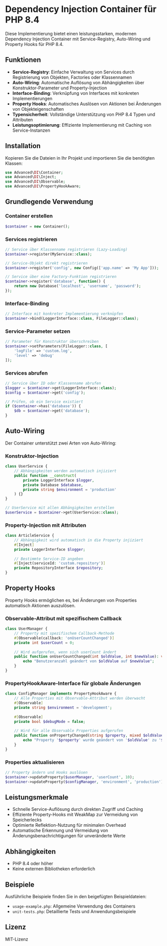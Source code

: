 # Dependency Injection Container für PHP 8.4

Diese Implementierung bietet einen leistungsstarken, modernen Dependency Injection Container mit Service-Registry,
Auto-Wiring und Property Hooks für PHP 8.4.

## Funktionen

- **Service-Registry**: Einfache Verwaltung von Services durch Registrierung von Objekten, Factories oder Klassennamen
- **Auto-Wiring**: Automatische Auflösung von Abhängigkeiten über Konstruktor-Parameter und Property-Injection
- **Interface-Binding**: Verknüpfung von Interfaces mit konkreten Implementierungen
- **Property Hooks**: Automatisches Auslösen von Aktionen bei Änderungen von Objekteigenschaften
- **Typensicherheit**: Vollständige Unterstützung von PHP 8.4 Typen und Attributen
- **Leistungsoptimierung**: Effiziente Implementierung mit Caching von Service-Instanzen

## Installation

Kopieren Sie die Dateien in Ihr Projekt und importieren Sie die benötigten Klassen:

```php
use Advanced\DI\Container;
use Advanced\DI\Inject;
use Advanced\DI\Observable;
use Advanced\DI\PropertyHookAware;
```

## Grundlegende Verwendung

### Container erstellen

```php
$container = new Container();
```

### Services registrieren

```php
// Service über Klassenname registrieren (Lazy-Loading)
$container->register(MyService::class);

// Service-Objekt direkt registrieren
$container->register('config', new Config(['app.name' => 'My App']));

// Service über eine Factory-Funktion registrieren
$container->register('database', function() {
    return new Database('localhost', 'username', 'password');
});
```

### Interface-Binding

```php
// Interface mit konkreter Implementierung verknüpfen
$container->bind(LoggerInterface::class, FileLogger::class);
```

### Service-Parameter setzen

```php
// Parameter für Konstruktor überschreiben
$container->setParameters(FileLogger::class, [
    'logFile' => 'custom.log',
    'level' => 'debug'
]);
```

### Services abrufen

```php
// Service über ID oder Klassenname abrufen
$logger = $container->get(LoggerInterface::class);
$config = $container->get('config');

// Prüfen, ob ein Service existiert
if ($container->has('database')) {
    $db = $container->get('database');
}
```

## Auto-Wiring

Der Container unterstützt zwei Arten von Auto-Wiring:

### Konstruktor-Injection

```php
class UserService {
    // Abhängigkeiten werden automatisch injiziert
    public function __construct(
        private LoggerInterface $logger,
        private Database $database,
        private string $environment = 'production'
    ) {}
}

// UserService mit allen Abhängigkeiten erstellen
$userService = $container->get(UserService::class);
```

### Property-Injection mit Attributen

```php
class ArticleService {
    // Abhängigkeit wird automatisch in die Property injiziert
    #[Inject]
    private LoggerInterface $logger;
    
    // Bestimmte Service-ID angeben
    #[Inject(serviceId: 'custom.repository')]
    private RepositoryInterface $repository;
}
```

## Property Hooks

Property Hooks ermöglichen es, bei Änderungen von Properties automatisch Aktionen auszulösen.

### Observable-Attribut mit spezifischem Callback

```php
class UserManager {
    // Property mit spezifischem Callback-Methode
    #[Observable(callback: 'onUserCountChanged')]
    private int $userCount = 0;
    
    // Wird aufgerufen, wenn sich userCount ändert
    public function onUserCountChanged(int $oldValue, int $newValue): void {
        echo "Benutzeranzahl geändert von $oldValue auf $newValue";
    }
}
```

### PropertyHookAware-Interface für globale Änderungen

```php
class ConfigManager implements PropertyHookAware {
    // Alle Properties mit Observable-Attribut werden überwacht
    #[Observable]
    private string $environment = 'development';
    
    #[Observable]
    private bool $debugMode = false;
    
    // Wird für alle Observable Properties aufgerufen
    public function onPropertyChanged(string $property, mixed $oldValue, mixed $newValue): void {
        echo "Property '$property' wurde geändert von '$oldValue' zu '$newValue'";
    }
}
```

### Properties aktualisieren

```php
// Property ändern und Hooks auslösen
$container->updateProperty($userManager, 'userCount', 10);
$container->updateProperty($configManager, 'environment', 'production');
```

## Leistungsmerkmale

- Schnelle Service-Auflösung durch direkten Zugriff und Caching
- Effiziente Property-Hooks mit WeakMap zur Vermeidung von Speicherlecks
- Optimierte Reflektion-Nutzung für minimalen Overhead
- Automatische Erkennung und Vermeidung von Änderungsbenachrichtigungen für unveränderte Werte

## Abhängigkeiten

- PHP 8.4 oder höher
- Keine externen Bibliotheken erforderlich

## Beispiele

Ausführliche Beispiele finden Sie in den beigefügten Beispieldateien:

- `usage-example.php`: Allgemeine Verwendung des Containers
- `unit-tests.php`: Detaillierte Tests und Anwendungsbeispiele

## Lizenz

MIT-Lizenz